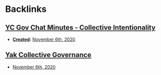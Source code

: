 
# Backlinks
## [YC Gov Chat Minutes - Collective Intentionality](<YC Gov Chat Minutes - Collective Intentionality.md>)
- **[Created](<Created.md>):** [November 6th, 2020](<November 6th, 2020.md>)

## [Yak Collective Governance](<Yak Collective Governance.md>)
- [November 6th, 2020](<November 6th, 2020.md>)

